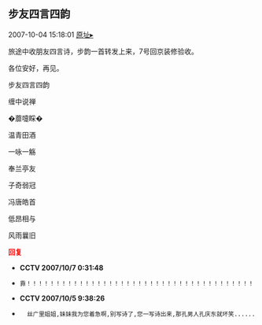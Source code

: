 ## 步友四言四韵
2007-10-04 15:18:01
[原址▸](http://www.fxgan.com/chan_time/2007_07_12/702.htm)



 旅途中收朋友四言诗，步韵一首转发上来，7号回京装修验收。


 


 各位安好，再见。


 


 步友四言四韵


 


 缠中说禅


 


 


 &#xfffd;蘼嚏睬&#xfffd;


 温青田酒


 一咏一觞


 奉兰亭友


 子奇弱冠


 冯唐皓首


 低昂相与


 风雨曩旧





<font color='red'>**回复**</font>


- **CCTV 2007/10/7 0:31:48**
- ```
  靠！！！！！！！！！！！！！！！！！！！！！！！！！！！！！！！！！！！！！！！！！！！！！！！！！！！！！！！！！！！！！！！！！！！！！！！！！！！！！！！！！！！！！！！！！！！！！！！！！！！！！！！！！！！！！！！！！！！！！！！！！！！！！！！！！！！！！！！！！！！！！！！！！！！！！！！！！！！！！！！！！！！！！！！！！！！！！！！！！！！！！！！！！！！！！！！！！！！！！！！！！！！！！！！！！！！！！！！！！！！！！！！！！！！！！！！！！！！！！！！！！！！！！！！！！！！！！！！！！！！！！！！！！！！！！！！
  ```
- **CCTV 2007/10/5 9:38:26**
- ```
    丝广里姐姐,妹妹我为您着急啊,别写诗了,您一写诗出来,那孔男人孔庆东就坏笑......
  ```
